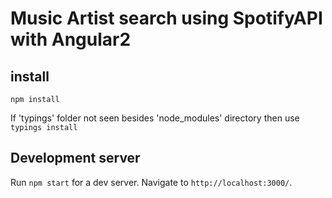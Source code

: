 # Music Artist search using SpotifyAPI with Angular2

## install  
`npm install`

If 'typings' folder not seen besides 'node_modules' directory then use 
`typings install`  

## Development server
Run `npm start` for a dev server. Navigate to `http://localhost:3000/`. 

